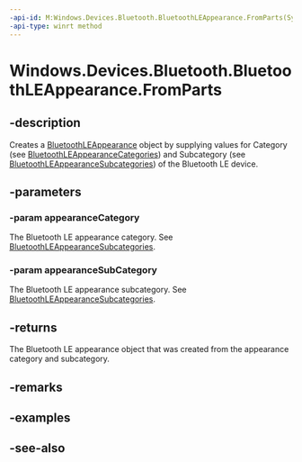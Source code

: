 ----api-id: M:Windows.Devices.Bluetooth.BluetoothLEAppearance.FromParts(System.UInt16,System.UInt16)
-api-type: winrt method
---<!-- Method syntaxpublic Windows.Devices.Bluetooth.BluetoothLEAppearance FromParts(System.UInt16 appearanceCategory, System.UInt16 appearanceSubCategory)--># Windows.Devices.Bluetooth.BluetoothLEAppearance.FromParts## -descriptionCreates a [BluetoothLEAppearance](bluetoothleappearance.md) object by supplying values for Category (see [BluetoothLEAppearanceCategories](bluetoothleappearancecategories.md)) and Subcategory (see [BluetoothLEAppearanceSubcategories](bluetoothleappearancesubcategories.md)) of the Bluetooth LE device.## -parameters### -param appearanceCategoryThe Bluetooth LE appearance category. See [BluetoothLEAppearanceSubcategories](bluetoothleappearancesubcategories.md).### -param appearanceSubCategoryThe Bluetooth LE appearance subcategory. See [BluetoothLEAppearanceSubcategories](bluetoothleappearancesubcategories.md).## -returnsThe Bluetooth LE appearance object that was created from the appearance category and subcategory.## -remarks## -examples## -see-also